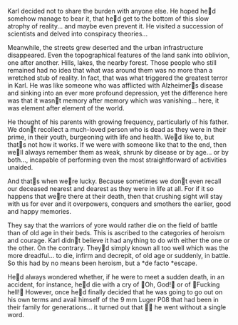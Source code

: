 Karl decided not to share the burden with anyone else. He hoped hed somehow manage to bear it, that hed get to the bottom of this slow atrophy of reality... and maybe even prevent it. He visited a succession of scientists and delved into conspiracy theories...

Meanwhile, the streets grew deserted and the urban infrastructure disappeared. Even the topographical features of the land sank into oblivion, one after another. Hills, lakes, the nearby forest. Those people who still remained had no idea that what was around them was no more than a wretched stub of reality. In fact, that was what triggered the greatest terror in Karl. He was like someone who was afflicted with Alzheimers disease and sinking into an ever more profound depression, yet the difference here was that it wasnt memory after memory which was vanishing... here, it was element after element of the world.

He thought of his parents with growing frequency, particularly of his father. We dont recollect a much-loved person who is dead as they were in their prime, in their youth, burgeoning with life and health. Wed like to, but thats not how it works. If we were with someone like that to the end, then well always remember them as weak, shrunk by disease or by age... or by both..., incapable of performing even the most straightforward of activities unaided.

And thats when were lucky. Because sometimes we dont even recall our deceased nearest and dearest as they were in life at all. For if it so happens that were there at their death, then that crushing sight will stay with us for ever and it overpowers, conquers and smothers the earlier, good and happy memories.

They say that the warriors of yore would rather die on the field of battle than of old age in their beds. This is ascribed to the categories of heroism and courage. Karl didnt believe it had anything to do with either the one or the other. On the contrary. Theyd simply known all too well which was the more dreadful... to die, infirm and decrepit, of old age or suddenly, in battle. So this had by no means been heroism, but a *de facto *escape.

Hed always wondered whether, if he were to meet a sudden death, in an accident, for instance, hed die with a cry of Oh, God! or of Fucking hell! However, once hed finally decided that he was going to go out on his own terms and avail himself of the 9 mm Luger P08 that had been in their family for generations... it turned out that  he went without a single word. 